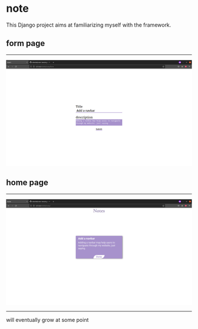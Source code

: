 # note
This Django project aims at familiarizing myself with the framework.
## form page
<hr/>
<img src="note_project/img/form.png">

## home page
<hr/>
<img src="note_project/img/home.png">

<hr>
will eventually grow at some point

